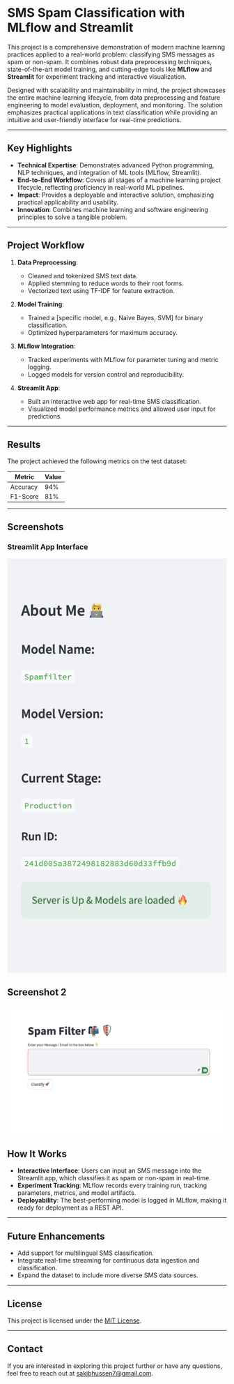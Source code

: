 # SMS Spam Classification with MLflow and Streamlit

This project is a comprehensive demonstration of modern machine learning practices applied to a real-world problem: classifying SMS messages as spam or non-spam. It combines robust data preprocessing techniques, state-of-the-art model training, and cutting-edge tools like **MLflow** and **Streamlit** for experiment tracking and interactive visualization.

Designed with scalability and maintainability in mind, the project showcases the entire machine learning lifecycle, from data preprocessing and feature engineering to model evaluation, deployment, and monitoring. The solution emphasizes practical applications in text classification while providing an intuitive and user-friendly interface for real-time predictions.

---

## **Key Highlights**
- **Technical Expertise**: Demonstrates advanced Python programming, NLP techniques, and integration of ML tools (MLflow, Streamlit).
- **End-to-End Workflow**: Covers all stages of a machine learning project lifecycle, reflecting proficiency in real-world ML pipelines.
- **Impact**: Provides a deployable and interactive solution, emphasizing practical applicability and usability.
- **Innovation**: Combines machine learning and software engineering principles to solve a tangible problem.

---

## **Project Workflow**

1. **Data Preprocessing**:
   - Cleaned and tokenized SMS text data.
   - Applied stemming to reduce words to their root forms.
   - Vectorized text using TF-IDF for feature extraction.

2. **Model Training**:
   - Trained a [specific model, e.g., Naive Bayes, SVM] for binary classification.
   - Optimized hyperparameters for maximum accuracy.

3. **MLflow Integration**:
   - Tracked experiments with MLflow for parameter tuning and metric logging.
   - Logged models for version control and reproducibility.

4. **Streamlit App**:
   - Built an interactive web app for real-time SMS classification.
   - Visualized model performance metrics and allowed user input for predictions.

---

## **Results**

The project achieved the following metrics on the test dataset:

| Metric      | Value   |
|-------------|---------|
| Accuracy    | 94%     |
| F1-Score    | 81%     |

---

## **Screenshots**

### Streamlit App Interface
![Streamlit Interface Screenshot](image.png)

## Screenshot 2
![Streamlit Interface2 Screenshot](./image%20copy.png)




## **How It Works**

- **Interactive Interface**: Users can input an SMS message into the Streamlit app, which classifies it as spam or non-spam in real-time.
- **Experiment Tracking**: MLflow records every training run, tracking parameters, metrics, and model artifacts.
- **Deployability**: The best-performing model is logged in MLflow, making it ready for deployment as a REST API.

---

## **Future Enhancements**

- Add support for multilingual SMS classification.
- Integrate real-time streaming for continuous data ingestion and classification.
- Expand the dataset to include more diverse SMS data sources.

---

## **License**
This project is licensed under the [MIT License](LICENSE).

---

## **Contact**
If you are interested in exploring this project further or have any questions, feel free to reach out at sakibhussen7@gmail.com.
